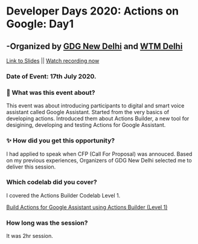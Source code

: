 # Developer Days 2020: Actions on Google: Day1 
## -Organized by [GDG New Delhi](http://gdgnewdelhi.github.io/) and [WTM Delhi](http://gdgnewdelhi.github.io/)

[Link to Slides](https://speakerdeck.com/nimeshs17/actions-builder-101) || [Watch recording now](https://www.youtube.com/watch?v=W25_5eegl1I)

### Date of Event: 17th July 2020.

### 🤔 What was this event about?
This event was about introducing participants to digital and smart voice assistant called Google Assistant. Started from the very basics of developing actions. Introduced them about Actions Builder, a new tool for desigining, developing and testing Actions for Google Assistant.

### ✨ How did you get this opportunity?
I had applied to speak when CFP (Call For Proposal) was annouced. Based on my previous experiences, Organizers of GDG New Delhi selected me to deliver this session.

### Which codelab did you cover?
I covered the Actions Builder Codelab Level 1.

[Build Actions for Google Assistant using Actions Builder (Level 1)](https://codelabs.developers.google.com/codelabs/actions-builder-1/#0)

### How long was the session?

It was 2hr session.